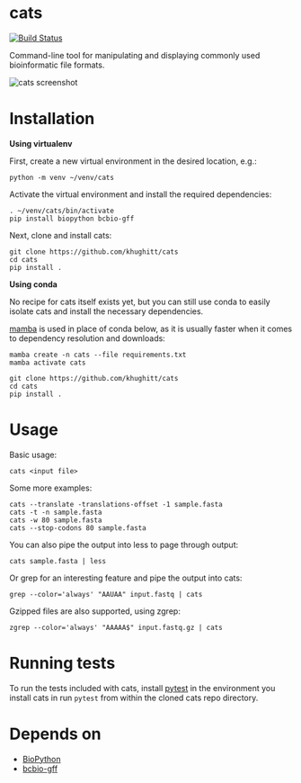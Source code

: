 # cats

[![Build Status](https://travis-ci.org/khughitt/cats.svg?branch=master)](https://travis-ci.org/khughitt/cats)

Command-line tool for manipulating and displaying commonly used bioinformatic file formats.

![cats screenshot](https://raw.github.com/khughitt/cats/master/docs/screenshot-grep.png)

# Installation

**Using virtualenv**

First, create a new virtual environment in the desired location, e.g.:

```
python -m venv ~/venv/cats
```

Activate the virtual environment and install the required dependencies:

```
. ~/venv/cats/bin/activate
pip install biopython bcbio-gff
```

Next, clone and install cats:

```
git clone https://github.com/khughitt/cats
cd cats
pip install .
```

**Using conda**

No recipe for cats itself exists yet, but you can still use conda to easily isolate cats and install
the necessary dependencies.

[mamba](https://github.com/mamba-org/mamba) is used in place of conda below, as it is usually
faster when it comes to dependency resolution and downloads:

```
mamba create -n cats --file requirements.txt
mamba activate cats

git clone https://github.com/khughitt/cats
cd cats
pip install .
```

# Usage

Basic usage:

    cats <input file>

Some more examples:

    cats --translate -translations-offset -1 sample.fasta
    cats -t -n sample.fasta
    cats -w 80 sample.fasta
    cats --stop-codons 80 sample.fasta

You can also pipe the output into less to page through output:

    cats sample.fasta | less

Or grep for an interesting feature and pipe the output into cats:

    grep --color='always' "AAUAA" input.fastq | cats

Gzipped files are also supported, using zgrep:

    zgrep --color='always' "AAAAA$" input.fastq.gz | cats

# Running tests

To run the tests included with cats, install [pytest](https://docs.pytest.org/en/7.4.x/) in the
environment you install cats in run `pytest` from within the cloned cats repo directory.

# Depends on

* [BioPython](http://biopython.org/wiki/Biopython)
* [bcbio-gff](https://github.com/chapmanb/bcbb/tree/master/gff)

